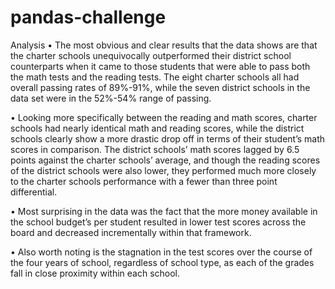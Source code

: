 # pandas-challenge

Analysis
•	The most obvious and clear results that the data shows are that the charter schools unequivocally outperformed their district school counterparts when it came to those students that were able to pass both the math tests and the reading tests. The eight charter schools all had overall passing rates of 89%-91%, while the seven district schools in the data set were in the 52%-54% range of passing. 

•	Looking more specifically between the reading and math scores, charter schools had nearly identical math and reading scores, while the district schools clearly show a more drastic drop off in terms of their student’s math scores in comparison. The district schools’ math scores lagged by 6.5 points against the charter schools’ average, and though the reading scores of the district schools were also lower, they performed much more closely to the charter schools performance with a fewer than three point differential.

•	Most surprising in the data was the fact that the more money available in the school budget’s per student resulted in lower test scores across the board and decreased incrementally within that framework. 

•	Also worth noting is the stagnation in the test scores over the course of the four years of school, regardless of school type, as each of the grades fall in close proximity within each school. 
